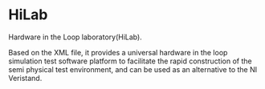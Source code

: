 # HiLab
Hardware in the Loop laboratory(HiLab).

Based on the XML file, it provides a universal hardware in the loop simulation test software platform to facilitate the rapid construction of the semi physical test environment, and can be used as an alternative to the NI Veristand.
